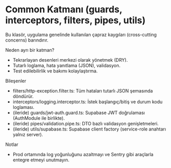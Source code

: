 # Common Katmanı (guards, interceptors, filters, pipes, utils)

Bu klasör, uygulama genelinde kullanılan çapraz kaygıları (cross-cutting concerns) barındırır.

Neden ayrı bir katman?
- Tekrarlayan desenleri merkezi olarak yönetmek (DRY).
- Tutarlı loglama, hata yanıtlama (JSON), validasyon.
- Test edilebilirlik ve bakımı kolaylaştırma.

Bileşenler
- filters/http-exception.filter.ts: Tüm hataları tutarlı JSON şemasında döndürür.
- interceptors/logging.interceptor.ts: İstek başlangıç/bitiş ve durum kodu loglaması.
- (ileride) guards/jwt-auth.guard.ts: Supabase JWT doğrulaması (AuthModule ile birlikte).
- (ileride) pipes/validation.pipe.ts: DTO bazlı validasyon genişletmeleri.
- (ileride) utils/supabase.ts: Supabase client factory (service-role anahtarı yalnız server).

Notlar
- Prod ortamında log yoğunluğunu azaltmayı ve Sentry gibi araçlarla entegre etmeyi unutmayın.
